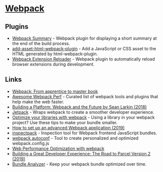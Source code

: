 # [Webpack](https://webpack.js.org/)

## Plugins

- [Webpack Summary](https://github.com/fabiospampinato/webpack-summary) - Webpack plugin for displaying a short summary at the end of the build process.
- [add-asset-html-webpack-plugin](https://github.com/SimenB/add-asset-html-webpack-plugin) - Add a JavaScript or CSS asset to the HTML generated by html-webpack-plugin.
- [Webpack Extension Reloader](https://github.com/rubenspgcavalcante/webpack-extension-reloader) - Webpack plugin to automatically reload browser extensions during development.

## Links

- [Webpack: From apprentice to master book](https://survivejs.com/webpack/)
- [Awesome Webpack Perf](https://github.com/iamakulov/awesome-webpack-perf#readme) - Curated list of webpack tools and plugins that help make the web faster.
- [Building a Platform: Webpack and the Future by Sean Larkin (2018)](https://www.youtube.com/watch?v=YHH6fWE0AdM&t=0s&list=PLB17qI-lepyhGQCeq1bGawXeftOYMZtRj&index=4)
- [Jetpack](https://github.com/KidkArolis/jetpack) - Wraps webpack to create a smoother developer experience.
- [Optimize your libraries with webpack](https://github.com/GoogleChromeLabs/webpack-libs-optimizations#readme) - Using a library in your webpack project? Use these tips to make your bundle smaller.
- [How to set up an advanced Webpack application (2019)](https://www.robinwieruch.de/webpack-advanced-setup-tutorial/)
- [inspectpack](https://github.com/FormidableLabs/inspectpack) - Inspection tool for Webpack frontend JavaScript bundles.
- [webpack autoconf](https://createapp.dev/) - Tool to create personalized and optimized webpack.config.js
- [Web Performance Optimization with webpack](https://developers.google.com/web/fundamentals/performance/webpack/)
- [Building a Great Developer Experience: The Road to Parcel Version 2 (2019)](https://www.youtube.com/watch?v=Osuwky6rRiA)
- [Bundle Analyzer](https://github.com/smooth-code/bundle-analyzer) - Keep your webpack bundle optimized over time.
